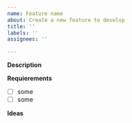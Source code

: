 ```yaml
---
name: Feature name
about: Create a new feature to develop
title: ''
labels: ''
assignees: ''

---
```


**Description**

<description>

**Requierements**

- [ ] some
- [ ] some

**Ideas**

<ideas>

